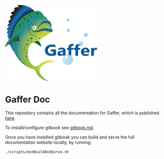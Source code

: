 <img src="docs/logos/logoWithText.png" width="300">

Gaffer Doc
==========

This repository contains all the documentation for Gaffer, which is published [here](https://gchq.github.io/gaffer-doc/).

To install/configure gitbook see [gitbook.md](gitbook.md).

Once you have installed gitbook you can build and serve the full documentation website locally, by running:

```bash
./scripts/mvnBuildAndServe.sh
```
